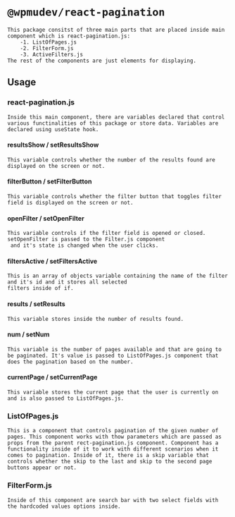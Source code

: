 # `@wpmudev/react-pagination`

    This package consitst of three main parts that are placed inside main component which is react-pagination.js:
        -1. ListOfPages.js
        -2. FilterForm.js
        -3. ActiveFilters.js
    The rest of the components are just elements for displaying.

## Usage

### react-pagination.js

    Inside this main component, there are variables declared that control various functinalities of this package or store data. Variables are declared using useState hook.

#### resultsShow / setResultsShow

    This variable controls whether the number of the results found are displayed on the screen or not.

#### filterButton / setFilterButton

    This variable controls whether the filter button that toggles filter field is displayed on the screen or not.

#### openFilter / setOpenFilter

    This variable controls if the filter field is opened or closed. setOpenFilter is passed to the Filter.js component
     and it's state is changed when the user clicks.

#### filtersActive / setFiltersActive

    This is an array of objects variable containing the name of the filter and it's id and it stores all selected
    filters inside of if.

#### results / setResults

    This variable stores inside the number of results found.

#### num / setNum

    This variable is the number of pages available and that are going to be paginated. It's value is passed to ListOfPages.js component that does the pagination based on the number.

#### currentPage / setCurrentPage

    This variable stores the current page that the user is currently on and is also passed to ListOfPages.js.

### ListOfPages.js

    This is a component that controls pagination of the given number of pages. This component works with thow parameters which are passed as props from the parent rect-pagination.js component. Component has a functionality inside of it to work with different scenarios when it comes to pagination. Inside of it, there is a skip variable that controls whether the skip to the last and skip to the second page buttons appear or not.

### FilterForm.js

    Inside of this component are search bar with two select fields with the hardcoded values options inside.
